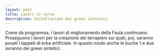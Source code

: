 ```yaml
---
layout: post
title: Lavori in corso
description: Installazione dei green sintetici
---
```



Come da programma, i lavori di miglioramento della Faula continuano.
Proseguono i lavori per la creazione dei terrapieni sui quali, poi, saranno posati i tappeti di erba artificiale. In questo modo anche le buche 1 e due avranno dei green sintetici.


